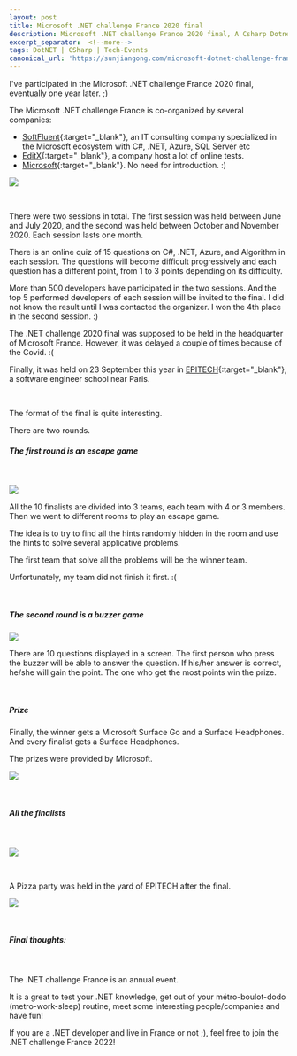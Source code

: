 ```yaml
---
layout: post
title: Microsoft .NET challenge France 2020 final
description: Microsoft .NET challenge France 2020 final, A Csharp Dotnet Azure Algorithm competition organized by Softfluent, Microsoft, EditX
excerpt_separator:  <!--more-->
tags: DotNET | CSharp | Tech-Events
canonical_url: 'https://sunjiangong.com/microsoft-dotnet-challenge-france-2020-final/'
---
```


I've participated in the Microsoft .NET challenge France 2020 final, eventually one year later. ;)

The Microsoft .NET challenge France is co-organized by several companies:

- [SoftFluent](https://www.softfluent.fr){:target="_blank"}, an IT consulting company specialized in the Microsoft ecosystem with C#, .NET, Azure, SQL Server etc
- [EditX](https://editx.eu){:target="_blank"}, a company host a lot of online tests. 
- [Microsoft](https://www.microsoft.com/){:target="_blank"}. No need for introduction. :)

<!--more-->

![](./../../../assets/images/2021-12-07-dotnet-challenge-final-2020/dotnet-challenge-france-2020.jpg)

<br/>

There were two sessions in total. The first session was held between June and July 2020, and the second was held between October and November 2020. Each session lasts one month.

There is an online quiz of 15 questions on C#, .NET, Azure, and Algorithm in each session. The questions will become difficult progressively and each question has a different point, from 1 to 3 points depending on its difficulty.

More than 500 developers have participated in the two sessions. And the top 5 performed developers of each session will be invited to the final. I did not know the result until I was contacted the organizer. I won the 4th place in the second session. :)

The .NET challenge 2020 final was supposed to be held in the headquarter of Microsoft France. However, it was delayed a couple of times because of the Covid. :(

Finally, it was held on 23 September this year in [EPITECH](https://www.epitech.eu){:target="_blank"}, a software engineer school near Paris. 

<br/>

The format of the final is quite interesting.

There are two rounds.

##### The first round is an escape game

<br/>

![](./../../../assets/images/2021-12-07-dotnet-challenge-final-2020/escape-game.jpg)

All the 10 finalists are divided into 3 teams, each team with 4 or 3 members. Then we went to different rooms to play an escape game.

The idea is to try to find all the hints randomly hidden in the room and use the hints to solve several applicative problems.

The first team that solve all the problems will be the winner team.

Unfortunately, my team did not finish it first. :(

<br/>

##### The second round is a buzzer game

![](./../../../assets/images/2021-12-07-dotnet-challenge-final-2020/buzzer.jpg)

There are 10 questions displayed in a screen. The first person who press the buzzer will be able to answer the question. If his/her answer is correct, he/she will gain the point. The one who get the most points win the prize.

<br/>

##### Prize

Finally, the winner gets a Microsoft Surface Go and a Surface Headphones. And every finalist gets a Surface Headphones.

The prizes were provided by Microsoft. 

![](./../../../assets/images/2021-12-07-dotnet-challenge-final-2020/headphones.jpg)

<br/>

##### All the finalists

<br/>

![](./../../../assets/images/2021-12-07-dotnet-challenge-final-2020/challenge-all.jpg)

<br/>

A Pizza party was held in the yard of EPITECH after the final.

![](./../../../assets/images/2021-12-07-dotnet-challenge-final-2020/pizza-party.jpg)

<br/>

##### Final thoughts:

<br/>

The .NET challenge France is an annual event.

It is a great to test your .NET knowledge, get out of your métro-boulot-dodo (metro-work-sleep) routine, meet some interesting people/companies and have fun!

If you are a .NET developer and live in France or not ;), feel free to join the .NET challenge France 2022!
